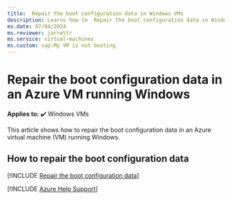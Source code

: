 ```yaml
---
title:  Repair the boot configuration data in Windows VMs
description: Learns how to  Repair the boot configuration data in Windows VMs.
ms.date: 07/04/2024
ms.reviewer: jarrettr
ms.service: virtual-machines
ms.custom: sap:My VM is not booting
---
```

# Repair the boot configuration data in an Azure VM running Windows

**Applies to:** :heavy_check_mark: Windows VMs

This article shows how to repair the boot configuration data in an Azure virtual machine (VM) running Windows.

## How to repair the boot configuration data

[!INCLUDE [Repair the boot configuration data](../../../includes/azure/virtual-machines-windows-repair-boot-configuration-data.md)]

[!INCLUDE [Azure Help Support](../../../includes/azure-help-support.md)]
